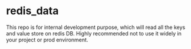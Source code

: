 # redis_data
This repo is for internal development purpose, which will read all the keys and value store on redis DB. Highly recommended not to use it widely in your project or prod environment.
